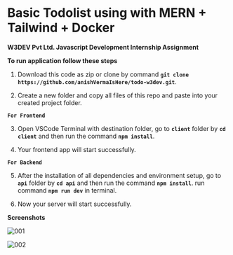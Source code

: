 
# Basic Todolist using with MERN + Tailwind + Docker

**W3DEV Pvt Ltd. Javascript Development Internship Assignment** 

**To run application follow these steps**

1. Download this code as zip or clone by command **`git clone https://github.com/anishVermaIsHere/todo-w3dev.git`**.

2. Create a new folder and copy all files of this repo and paste into your created project folder. 

**`For Frontend`**

3. Open VSCode Terminal with destination folder, go to **`client`** folder by **`cd client`** and then run the command **`npm install`**.

4. Your frontend app will start successfully.

**`For Backend`**

5. After the installation of all dependencies and environment setup,  go to **`api`** folder by **`cd api`** and then run the command **`npm install`**. run command **`npm run dev`** in terminal.


6. Now your server will start successfully.



**Screenshots**

![001](https://github.com/anishVermaIsHere/todo-w3dev/assets/97972189/184b28c2-1dbb-4d15-92b8-3a70d3cce54e)

![002](https://github.com/anishVermaIsHere/todo-w3dev/assets/97972189/eec14738-743e-4bfb-84d3-bbf9ea81b9a5)





